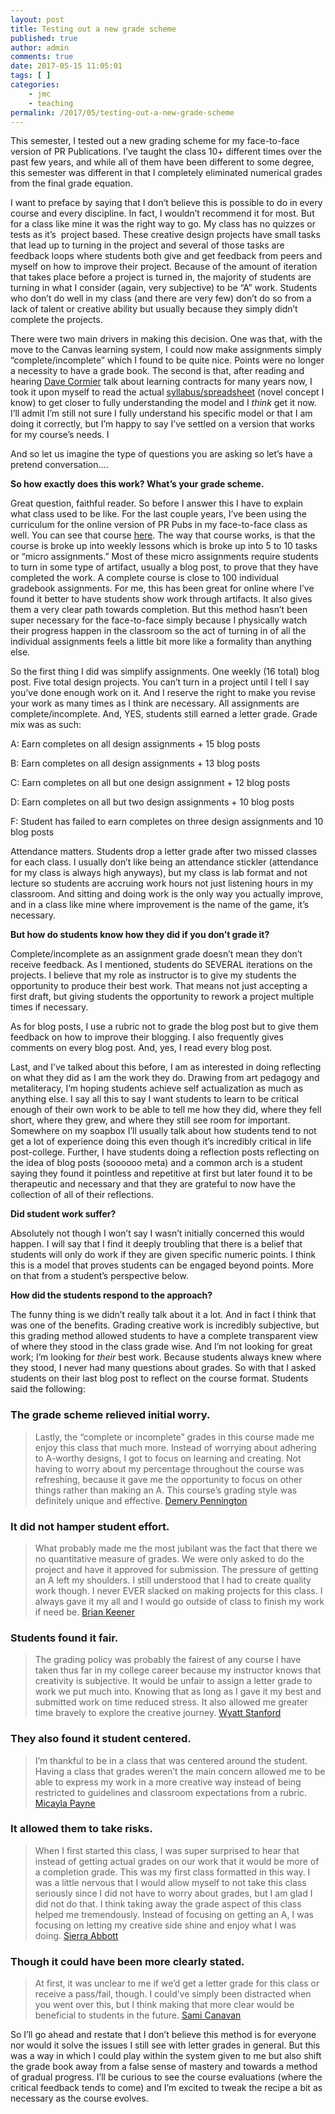 ```yaml
---
layout: post
title: Testing out a new grade scheme
published: true
author: admin
comments: true
date: 2017-05-15 11:05:01
tags: [ ]
categories:
    - jmc
    - teaching
permalink: /2017/05/testing-out-a-new-grade-scheme
---
```

This semester, I tested out a new grading scheme for my face-to-face version of PR Publications. I&#8217;ve taught the class 10+ different times over the past few years, and while all of them have been different to some degree, this semester was different in that I completely eliminated numerical grades from the final grade equation.

I want to preface by saying that I don&#8217;t believe this is possible to do in every course and every discipline. In fact, I wouldn&#8217;t recommend it for most. But for a class like mine it was the right way to go. My class has no quizzes or tests as it&#8217;s  project based. These creative design projects have small tasks that lead up to turning in the project and several of those tasks are feedback loops where students both give and get feedback from peers and myself on how to improve their project. Because of the amount of iteration that takes place before a project is turned in, the majority of students are turning in what I consider (again, very subjective) to be &#8220;A&#8221; work. Students who don&#8217;t do well in my class (and there are very few) don&#8217;t do so from a lack of talent or creative ability but usually because they simply didn&#8217;t complete the projects.

There were two main drivers in making this decision. One was that, with the move to the Canvas learning system, I could now make assignments simply &#8220;complete/incomplete&#8221; which I found to be quite nice. Points were no longer a necessity to have a grade book. The second is that, after reading and hearing [Dave Cormier][1] talk about learning contracts for many years now, I took it upon myself to read the actual [syllabus/spreadsheet][2] (novel concept I know) to get closer to fully understanding the model and I _think_ get it now. I&#8217;ll admit I&#8217;m still not sure I fully understand his specific model or that I am doing it correctly, but I&#8217;m happy to say I&#8217;ve settled on a version that works for my course&#8217;s needs. I

And so let us imagine the type of questions you are asking so let&#8217;s have a pretend conversation&#8230;.

**So how exactly does this work? What&#8217;s your grade scheme.**

Great question, faithful reader. So before I answer this I have to explain what class used to be like. For the last couple years, I&#8217;ve been using the curriculum for the online version of PR Pubs in my face-to-face class as well. You can see that course [here][3]. The way that course works, is that the course is broke up into weekly lessons which is broke up into 5 to 10 tasks or &#8220;micro assignments.&#8221; Most of these micro assignments require students to turn in some type of artifact, usually a blog post, to prove that they have completed the work. A complete course is close to 100 individual gradebook assignments. For me, this has been great for online where I&#8217;ve found it better to have students show work through artifacts. It also gives them a very clear path towards completion. But this method hasn&#8217;t been super necessary for the face-to-face simply because I physically watch their progress happen in the classroom so the act of turning in of all the individual assignments feels a little bit more like a formality than anything else.

So the first thing I did was simplify assignments. One weekly (16 total) blog post. Five total design projects. You can&#8217;t turn in a project until I tell I say you&#8217;ve done enough work on it. And I reserve the right to make you revise your work as many times as I think are necessary. All assignments are complete/incomplete. And, YES, students still earned a letter grade. Grade mix was as such:

A: Earn completes on all design assignments + 15 blog posts

B: Earn completes on all design assignments + 13 blog posts

C: Earn completes on all but one design assignment + 12 blog posts

D: Earn completes on all but two design assignments + 10 blog posts

F: Student has failed to earn completes on three design assignments and 10 blog posts

Attendance matters. Students drop a letter grade after two missed classes for each class. I usually don&#8217;t like being an attendance stickler (attendance for my class is always high anyways), but my class is lab format and not lecture so students are accruing work hours not just listening hours in my classroom. And sitting and doing work is the only way you actually improve, and in a class like mine where improvement is the name of the game, it&#8217;s necessary.

**But how do students know how they did if you don&#8217;t grade it?**

Complete/incomplete as an assignment grade doesn&#8217;t mean they don&#8217;t receive feedback. As I mentioned, students do SEVERAL iterations on the projects. I believe that my role as instructor is to give my students the opportunity to produce their best work. That means not just accepting a first draft, but giving students the opportunity to rework a project multiple times if necessary.

As for blog posts, I use a rubric not to grade the blog post but to give them feedback on how to improve their blogging. I also frequently gives comments on every blog post. And, yes, I read every blog post.

Last, and I&#8217;ve talked about this before, I am as interested in doing reflecting on what they did as I am the work they do. Drawing from art pedagogy and metaliteracy, I&#8217;m hoping students achieve self actualization as much as anything else. I say all this to say I want students to learn to be critical enough of their own work to be able to tell me how they did, where they fell short, where they grew, and where they still see room for important. Somewhere on my soapbox I&#8217;ll usually talk about how students tend to not get a lot of experience doing this even though it&#8217;s incredibly critical in life post-college. Further, I have students doing a reflection posts reflecting on the idea of blog posts (soooooo meta) and a common arch is a student saying they found it pointless and repetitive at first but later found it to be therapeutic and necessary and that they are grateful to now have the collection of all of their reflections.

**Did student work suffer?**

Absolutely not though I won&#8217;t say I wasn&#8217;t initially concerned this would happen. I will say that I find it deeply troubling that there is a belief that students will only do work if they are given specific numeric points. I think this is a model that proves students can be engaged beyond points. More on that from a student&#8217;s perspective below.

**How did the students respond to the approach?**

The funny thing is we didn&#8217;t really talk about it a lot. And in fact I think that was one of the benefits. Grading creative work is incredibly subjective, but this grading method allowed students to have a complete transparent view of where they stood in the class grade wise. And I&#8217;m not looking for great work; I&#8217;m looking for _their_ best work. Because students always knew where they stood, I never had many questions about grades. So with that I asked students on their last blog post to reflect on the course format. Students said the following:

### The grade scheme relieved initial worry.

> Lastly, the &#8220;complete or incomplete&#8221; grades in this course made me enjoy this class that much more. Instead of worrying about adhering to A-worthy designs, I got to focus on learning and creating. Not having to worry about my percentage throughout the course was refreshing, because it gave me the opportunity to focus on other things rather than making an A. This course&#8217;s grading style was definitely unique and effective. [Demery Pennington][4]

### It did not hamper student effort.

> What probably made me the most jubilant was the fact that there we no quantitative measure of grades. We were only asked to do the project and have it approved for submission. The pressure of getting an A left my shoulders. I still understood that I had to create quality work though. I never EVER slacked on making projects for this class. I always gave it my all and I would go outside of class to finish my work if need be. [Brian Keener][5]

### Students found it fair.

> The grading policy was probably the fairest of any course I have taken thus far in my college career because my instructor knows that creativity is subjective. It would be unfair to assign a letter grade to work we put much into. Knowing that as long as I gave it my best and submitted work on time reduced stress. It also allowed me greater time bravely to explore the creative journey. [Wyatt Stanford][6]

### They also found it student centered.

> I’m thankful to be in a class that was centered around the student. Having a class that grades weren’t the main concern allowed me to be able to express my work in a more creative way instead of being restricted to guidelines and classroom expectations from a rubric. [Micayla Payne][7]

### It allowed them to take risks.

> When I first started this class, I was super surprised to hear that instead of getting actual grades on our work that it would be more of a completion grade. This was my first class formatted in this way. I was a little nervous that I would allow myself to not take this class seriously since I did not have to worry about grades, but I am glad I did not do that. I think taking away the grade aspect of this class helped me tremendously. Instead of focusing on getting an A, I was focusing on letting my creative side shine and enjoy what I was doing. [Sierra Abbott][8]

### Though it could have been more clearly stated.

> At first, it was unclear to me if we&#8217;d get a letter grade for this class or receive a pass/fail, though. I could&#8217;ve simply been distracted when you went over this, but I think making that more clear would be beneficial to students in the future. [Sami Canavan][9]

So I&#8217;ll go ahead and restate that I don&#8217;t believe this method is for everyone nor would it solve the issues I still see with letter grades in general. But this was a way in which I could play within the system given to me but also shift the grade book away from a false sense of mastery and towards a method of gradual progress. I&#8217;ll be curious to see the course evaluations (where the critical feedback tends to come) and I&#8217;m excited to tweak the recipe a bit as necessary as the course evolves.

 [1]: http://davecormier.com/edblog/
 [2]: http://davecormier.com/edblog/2012/05/09/ed366-learning-contract-prior-to-student-input/
 [3]: https://canvas.ou.edu/courses/17504/
 [4]: http://demerypennington.weebly.com/blog/may-04th-2017
 [5]: https://brianjosephkeener.wordpress.com/2017/05/04/public-relations-publications-spring-2k17/
 [6]: http://wyattstanford.blogspot.com/2017/05/to-be-continued.html
 [7]: http://micaylapayne.oucreate.com/micaylas-blog/the-time-has-come/
 [8]: http://sierraabbott.oucreate.com/jmc-3433/signing-of-on-public-relations-publishing/
 [9]: http://samanthacanavan.weebly.com/pr-pubs-blog/-thats-a-wrap